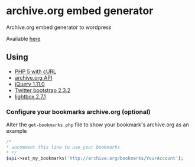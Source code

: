 archive.org embed generator
===========================

Archive.org embed generator to wordpress

Available [here](http://archive.laborautonomo.org/ "click me")

Using
-----
* [PHP 5 with cURL](https://php.net/manual/book.curl.php)
* [archive.org API](http://archive.org/help/json.php)
* [jQuery 1.11.0](https://github.com/jquery/jquery)
* [Twitter bootstrap 2.3.2](https://github.com/twbs/bootstrap)
* [lightbox 2.7.1](https://github.com/lokesh/lightbox2/)

### Configure your bookmarks archive.org (optional)
Alter the `get-bookmarks.php` file to show your bookmark's archive.org as an example

```php
/*
* uncomment this line to use your bookmarks
* */
$api->set_my_bookmarks('http://archive.org/bookmarks/YourAccount');
```
